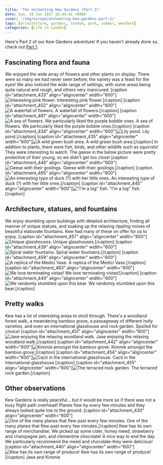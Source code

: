 ```yaml
---
title: 'The enchanting Kew Gardens (Part 2)'
date: Sun, 18 Jun 2017 18:44:41 +0000
cover: '/img/europe/enchanting-kew-gardens-part-2/'
tags: [architecture, gardens, london, park, summer, weather]
categories: [Life in London]
---
```


Here's Part 2 of our Kew Gardens adventure! If you haven't already done so, check out [Part 1](http://coupleofkiwis.com/enchanting-kew-gardens-part-1/).

Fascinating flora and fauna
---------------------------

We enjoyed the wide array of flowers and other plants on display. There were so many we had never seen before; the variety was a feast for the eyes! We also noticed the wide range of settings, with some areas being quite natural and rough, and others very manicured. \[caption id="attachment_433" align="aligncenter" width="600"\]![Interesting pink flower.](http://coupleofkiwis.com/wp-content/uploads/2017/06/kew-flower-600x337.jpg) Interesting pink flower.\[/caption\] \[caption id="attachment_452" align="aligncenter" width="600"\]![A waterfall of flowers.](http://coupleofkiwis.com/wp-content/uploads/2017/06/kew-waterfall-flowers-600x337.jpg) A waterfall of flowers.\[/caption\] \[caption id="attachment_461" align="aligncenter" width="600"\]![A sea of flowers. We particularly liked the purple bobble ones.](http://coupleofkiwis.com/wp-content/uploads/2017/06/kew-flower-garden-600x338.jpg) A sea of flowers. We particularly liked the purple bobble ones.\[/caption\] \[caption id="attachment_434" align="aligncenter" width="600"\]![Lily pond.](http://coupleofkiwis.com/wp-content/uploads/2017/06/kew-lily-pond-600x338.jpg) Lily pond.\[/caption\] \[caption id="attachment_435" align="aligncenter" width="600"\]![A wild green bush area.](http://coupleofkiwis.com/wp-content/uploads/2017/06/kew-wild-green-600x338.jpg) A wild green bush area.\[/caption\] In addition to plants, there were fish, birds, and other wildlife such as squirrels! They were interesting to watch. The geese in the below picture were pretty protective of their young, so we didn't get too close! \[caption id="attachment_446" align="aligncenter" width="600"\]![Geese with their goslings.](http://coupleofkiwis.com/wp-content/uploads/2017/06/kew-geese-600x337.jpg) Geese with their goslings.\[/caption\] \[caption id="attachment_465" align="aligncenter" width="600"\]![An interesting type of duck (?) with her little ones. ](http://coupleofkiwis.com/wp-content/uploads/2017/06/kew-duck-600x337.jpg) An interesting type of duck (?) with her little ones.\[/caption\] \[caption id="attachment_445" align="aligncenter" width="600"\]!["I'm a log" fish.](http://coupleofkiwis.com/wp-content/uploads/2017/06/kew-fish-600x338.jpg) "I'm a log" fish.\[/caption\]

Architecture, statues, and fountains
------------------------------------

We enjoy stumbling upon buildings with detailed architecture, finding all manner of unique statues, and soaking up the relaxing rippling noises of beautiful elaborate fountains. Kew had many of these on offer for us to enjoy. \[caption id="attachment_457" align="aligncenter" width="600"\]![Unique glasshouses.](http://coupleofkiwis.com/wp-content/uploads/2017/06/kew-architechture-600x337.jpg) Unique glasshouses.\[/caption\] \[caption id="attachment_439" align="aligncenter" width="600"\]![Spiral water fountains.](http://coupleofkiwis.com/wp-content/uploads/2017/06/kew-fountain-tall-600x338.jpg) Spiral water fountains.\[/caption\] \[caption id="attachment_459" align="aligncenter" width="600"\]![A replica of the Medici Vase.](http://coupleofkiwis.com/wp-content/uploads/2017/06/kew-greek-vase-338x600.jpg) A replica of the Medici Vase.\[/caption\] \[caption id="attachment_463" align="aligncenter" width="600"\]![We love terminating vistas!](http://coupleofkiwis.com/wp-content/uploads/2017/06/kew-term-vista-600x338.jpg) We love terminating vistas!\[/caption\] \[caption id="attachment_449" align="aligncenter" width="600"\]![We randomly stumbled upon this bear. ](http://coupleofkiwis.com/wp-content/uploads/2017/06/kew-bear-600x338.jpg) We randomly stumbled upon this bear.\[/caption\]

Pretty walks
------------

Kew has a lot of interesting areas to stroll through. There's a woodland forest walk, a meandering bamboo grove, a passageway of different holly varieties, and even an international glasshouse and rock garden. Spoiled for choice! \[caption id="attachment_451" align="aligncenter" width="600"\]![Jase enjoying the relaxing woodland walk.](http://coupleofkiwis.com/wp-content/uploads/2017/06/kew-woodland-600x338.jpg) Jase enjoying the relaxing woodland walk.\[/caption\] \[caption id="attachment_442" align="aligncenter" width="600"\]![Kimmie amongst the bamboo grove.](http://coupleofkiwis.com/wp-content/uploads/2017/06/kew-bamboo-kimmie-600x338.jpg) Kimmie amongst the bamboo grove.\[/caption\] \[caption id="attachment_454" align="aligncenter" width="600"\]![Cacti in the international glasshouse. ](http://coupleofkiwis.com/wp-content/uploads/2017/06/kew-glasshouse-600x338.jpg) Cacti in the international glasshouse.\[/caption\] \[caption id="attachment_455" align="aligncenter" width="600"\]![The terraced rock garden.](http://coupleofkiwis.com/wp-content/uploads/2017/06/kew-terrace-rock-garden-600x338.jpg) The terraced rock garden.\[/caption\]

Other observations
------------------

Kew Gardens is really peaceful... but it would be more so if there was not a busy flight path overhead! Planes flew by every few minutes and they always looked quite low to the ground. \[caption id="attachment_430" align="aligncenter" width="600"\]![One of the many planes that flew past every few minutes.](http://coupleofkiwis.com/wp-content/uploads/2017/06/kew-plane-600x337.jpg) One of the many planes that flew past every few minutes.\[/caption\] Kew has its own range of merchandise. We picked up some cider, honey meed, strawberry and champagne jam, and clementine chocolate! A nice way to end the day. We particularly recommend the meed and chocolate–they were delicious! \[caption id="attachment_440" align="aligncenter" width="600"\]![Kew has its own range of produce!](http://coupleofkiwis.com/wp-content/uploads/2017/06/kew-purchases-600x338.jpg) Kew has its own range of produce!\[/caption\] Jase and Kimmie